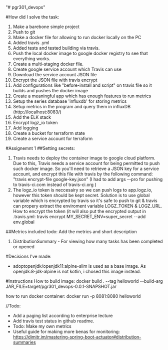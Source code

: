 "# pgr301_devops" 

#How did I solve the task:
1. Make a barebone simple project
2. Push to git
3. Make a docker file for allowing to run docker locally on the PC
4. Added travis .yml 
5. Added tests and tested building via travis.
6. Push the local docker image to google docker registry to see that everything works.
7. Create a multi-staging docker file.
8. Create google service account which Travis can use
9. Download the service account JSON file
10. Encrypt the JSON file with travis encrypt
11. Add configurations like "before-install and script" on travis file so it builds and pushes the docker image
12. Create a meaningful app which has enough features to run metrics
13. Setup the series database 'influxdb' for storing metrics
14. Setup metrics in the program and query them in influxDB (http://localhost:8083/)
15. Add the ELK stack
16. Encrypt logz_io token
17. Add logging
18. Create a bucket for terraform state
19. Create a service account for terraform


#Assignemnt 1
##Setting secrets:
1. Travis needs to deploy the container image to google cloud platform. Due to this, Travis needs a service account for being permitted to push such docker image. So you'll need to retrieve a JSON key for a service account, and encrypt this file with travis by the following command:
"travis encrypt-file google-key.json" (I had to add args --pro for pushing to travis-ci.com instead of travis-ci.org )
2. The logz_io token is neccesairy so we can push logs to app.logz.io, however this token should be kept secret. Solution is to use global variable which is encrypted by travis
so it's safe to push to git & travis can propery extract the enviroment variable LOGZ_TOKEN & LOGZ_URL. How to encrypt the token (it will also put the encrypted output in .travis.yml:
travis encrypt MY_SECRET_ENV=super_secret --add env.global


##Metrics included
todo: Add the metrics and short description
1. DistributionSummary - For viewing how many tasks has been completed or opened



#Decisions I've made:
- adoptopenjdk/openjdk11:alpine-slim is used as a base image. As openjdk:8-jdk-alpine is not kotlin, i chosed this image instead.


#Instructions
How to build image:
docker build . --tag helloworld --build-arg JAR_FILE=target/pgr301_devops-0.0.1-SNAPSHOT.jar


how to run docker container:
docker run -p 8081:8080 helloworld

//Todo:
- Add a paging list according to enterprise lecture
- Add travis test status in github readme.
- Todo: Make my own metrics
- Useful guide for making more benas for monitoring: https://dimitr.im/mastering-spring-boot-actuator#distribution-summaries

